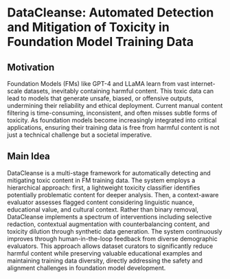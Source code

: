 # DataCleanse: Automated Detection and Mitigation of Toxicity in Foundation Model Training Data

## Motivation
Foundation Models (FMs) like GPT-4 and LLaMA learn from vast internet-scale datasets, inevitably containing harmful content. This toxic data can lead to models that generate unsafe, biased, or offensive outputs, undermining their reliability and ethical deployment. Current manual content filtering is time-consuming, inconsistent, and often misses subtle forms of toxicity. As foundation models become increasingly integrated into critical applications, ensuring their training data is free from harmful content is not just a technical challenge but a societal imperative.

## Main Idea
DataCleanse is a multi-stage framework for automatically detecting and mitigating toxic content in FM training data. The system employs a hierarchical approach: first, a lightweight toxicity classifier identifies potentially problematic content for deeper analysis. Then, a context-aware evaluator assesses flagged content considering linguistic nuance, educational value, and cultural context. Rather than binary removal, DataCleanse implements a spectrum of interventions including selective redaction, contextual augmentation with counterbalancing content, and toxicity dilution through synthetic data generation. The system continuously improves through human-in-the-loop feedback from diverse demographic evaluators. This approach allows dataset curators to significantly reduce harmful content while preserving valuable educational examples and maintaining training data diversity, directly addressing the safety and alignment challenges in foundation model development.